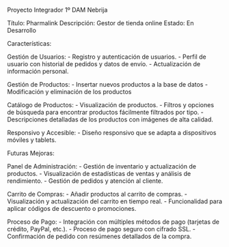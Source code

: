Proyecto Integrador
1º DAM Nebrija

Título: Pharmalink
Descripción: Gestor de tienda online
Estado: En Desarrollo 

Características:

Gestión de Usuarios:
    - Registro y autenticación de usuarios.
    - Perfil de usuario con historial de pedidos y datos de envío.
    - Actualización de información personal.

Gestión de Productos:
    - Insertar nuevos productos a la base de datos
    - Modificación y eliminación de los productos
    
Catálogo de Productos:
    - Visualización de productos.
    - Filtros y opciones de búsqueda para encontrar productos fácilmente filtrados por tipo.
    - Descripciones detalladas de los productos con imágenes de alta calidad.


Responsivo y Accesible:
    - Diseño responsivo que se adapta a dispositivos móviles y tablets.

Futuras Mejoras:

Panel de Administración:
    - Gestión de inventario y actualización de productos.
    - Visualización de estadísticas de ventas y análisis de rendimiento.
    - Gestión de pedidos y atención al cliente.
    
Carrito de Compras:
    - Añadir productos al carrito de compras.
    - Visualización y actualización del carrito en tiempo real.
    - Funcionalidad para aplicar códigos de descuento o promociones.

Proceso de Pago:
    - Integración con múltiples métodos de pago (tarjetas de crédito, PayPal, etc.).
    - Proceso de pago seguro con cifrado SSL.
    - Confirmación de pedido con resúmenes detallados de la compra.
